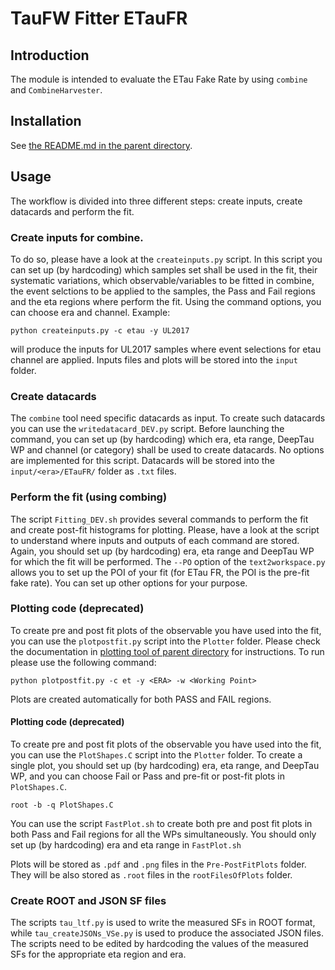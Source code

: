 # TauFW Fitter ETauFR
## Introduction
The module is intended to evaluate the ETau Fake Rate by using `combine` and `CombineHarvester`. 

## Installation

See [the README.md in the parent directory](../../../../#taufw).

## Usage 
The workflow is divided into three different steps: create inputs, create datacards and perform the fit.

### Create inputs for combine.
To do so, please have a look at the `createinputs.py` script. 
In this script you can set up (by hardcoding) which samples set shall be used in the fit, their systematic variations, which observable/variables to be fitted in combine, the event selctions to be applied to the samples, the Pass and Fail regions and the eta regions where perform the fit.
Using the command options, you can choose era and channel.
Example:
```
python createinputs.py -c etau -y UL2017
```
will produce the inputs for UL2017 samples where event selections for etau channel are applied.
Inputs files and plots will be stored into the `input` folder.

### Create datacards
The `combine` tool need specific datacards as input. 
To create such datacards you can use the `writedatacard_DEV.py` script.
Before launching the command, you can set up (by hardcoding) which era, eta range, DeepTau WP and channel (or category) shall be used to create datacards.
No options are implemented for this script. 
Datacards will be stored into the `input/<era>/ETauFR/` folder as `.txt` files.

### Perform the fit (using combing)
The script `Fitting_DEV.sh` provides several commands to perform the fit and create post-fit histograms for plotting.
Please, have a look at the script to understand where inputs and outputs of each command are stored.
Again, you should set up (by hardcoding) era, eta range and DeepTau WP for which the fit will be performed.
The `--PO` option of the `text2workspace.py` allows you to set up the POI of your fit (for ETau FR, the POI is the pre-fit fake rate).
You can set up other options for your purpose.

### Plotting code (deprecated)
To create pre and post fit plots of the observable you have used into the fit, you can use the `plotpostfit.py` script into the `Plotter` folder.
Please check the documentation in [plotting tool of parent directory](https://github.com/cms-tau-pog/TauFW/blob/master/Fitter/paper/plotpostfit.py) for instructions. To run please use the following command:
```
python plotpostfit.py -c et -y <ERA> -w <Working Point>
```
Plots are created automatically for both PASS and FAIL regions.

#### Plotting code (deprecated)
To create pre and post fit plots of the observable you have used into the fit, you can use the `PlotShapes.C` script into the `Plotter` folder.
To create a single plot, you should set up (by hardcoding) era, eta range, and DeepTau WP, and you can choose Fail or Pass and pre-fit or post-fit plots in `PlotShapes.C`.
```
root -b -q PlotShapes.C
```

You can use the script `FastPlot.sh` to create both pre and post fit plots in both Pass and Fail regions for all the WPs simultaneously.
You should only set up (by hardcoding) era and eta range in `FastPlot.sh`

Plots will be stored as `.pdf` and `.png` files in the `Pre-PostFitPlots` folder.
They will be also stored as `.root` files in the `rootFilesOfPlots` folder.

### Create ROOT and JSON SF files
The scripts `tau_ltf.py` is used to write the measured SFs in ROOT format, while `tau_createJSONs_VSe.py` is used to produce the associated JSON files.
The scripts need to be edited by hardcoding the values of the measured SFs for the appropriate eta region and era.
